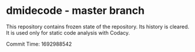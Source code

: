 # dmidecode - master branch

This repository contains frozen state of the repository.
Its history is cleared. It is used only for static code
analysis with Codacy.

Commit Time: 1692988542